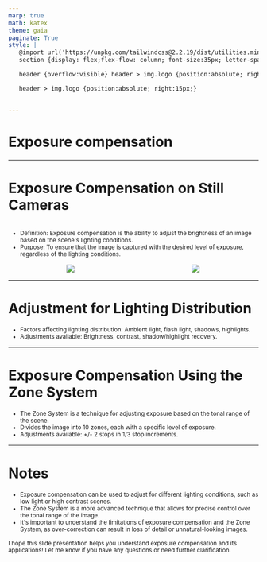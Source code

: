 ```yaml
---
marp: true
math: katex
theme: gaia
paginate: True
style: |
   @import url('https://unpkg.com/tailwindcss@2.2.19/dist/utilities.min.css');
   section {display: flex;flex-flow: column; font-size:35px; letter-spacing:1.4px;}

   header {overflow:visible} header > img.logo {position:absolute; right:15px;}

   header > img.logo {position:absolute; right:15px;}


---
```

<!-- backgroundColor: white -->
<!-- _class: lead -->

 # Exposure compensation

---
<style scoped>p,li {font-size:0.84em}</style>

 # Exposure Compensation on Still Cameras
<div style='flex:1 1 auto; min-height:0;' class="grid grid-cols-8 gap-4">
<div style='display:flex; flex-flow:column; min-height:0;' class="col-span-4">

- Definition: Exposure compensation is the ability to adjust the brightness of an image based on the scene's lighting conditions.
- Purpose: To ensure that the image is captured with the desired level of exposure, regardless of the lighting conditions.
</div>

<div style='display:flex; flex-flow:column; min-height:0;' class="col-span-4">

<div style="display: flex; flex: 1 1 auto; flex-flow: row; min-height: 0"><div style="display: flex; flex: 1 1 auto; justify-content: center;min-height:0;min-width:0; margin-bottom:0.1em;;margin-right:0.15em">
<img style='object-fit: contain; max-height:100%; max-width:100%; background-color: rgba(0,0,0,0);' src='https://upload.wikimedia.org/wikipedia/commons/thumb/b/b1/Mt.Hokendake_without_Exposure_Compensation.jpg/220px-Mt.Hokendake_without_Exposure_Compensation.jpg'/>
</div>
<div style="display: flex; flex: 1 1 auto; justify-content: center;min-height:0;min-width:0; margin-bottom:0.1em;;margin-right:0.15em">
<img style='object-fit: contain; max-height:100%; max-width:100%; background-color: rgba(0,0,0,0);' src='https://upload.wikimedia.org/wikipedia/commons/thumb/0/08/Mt.Hokendake_with_%2B2EV_Exposure_Compensation.jpg/220px-Mt.Hokendake_with_%2B2EV_Exposure_Compensation.jpg'/>
</div>
</div>

</div>

</div>


---
<style scoped>p,li {font-size:0.92em}</style>

 # Adjustment for Lighting Distribution

- Factors affecting lighting distribution: Ambient light, flash light, shadows, highlights.
- Adjustments available: Brightness, contrast, shadow/highlight recovery.

---
<style scoped>p,li {font-size:0.88em}</style>

 # **Exposure Compensation Using the Zone System**
- The Zone System is a technique for adjusting exposure based on the tonal range of the scene.
- Divides the image into 10 zones, each with a specific level of exposure.
- Adjustments available: +/- 2 stops in 1/3 stop increments.


---
<style scoped>p,li {font-size:0.84em}</style>

 # **Notes**

- Exposure compensation can be used to adjust for different lighting conditions, such as low light or high contrast scenes.
- The Zone System is a more advanced technique that allows for precise control over the tonal range of the image.
- It's important to understand the limitations of exposure compensation and the Zone System, as over-correction can result in loss of detail or unnatural-looking images.

I hope this slide presentation helps you understand exposure compensation and its applications! Let me know if you have any questions or need further clarification.